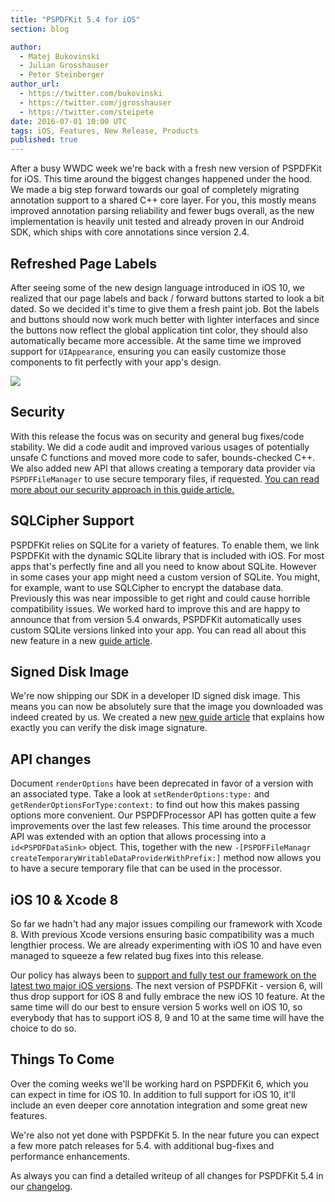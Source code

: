 ```yaml
---
title: "PSPDFKit 5.4 for iOS"
section: blog

author:
  - Matej Bukovinski
  - Julian Grosshauser
  - Peter Steinberger
author_url:
  - https://twitter.com/bukovinski
  - https://twitter.com/jgrosshauser
  - https://twitter.com/steipete
date: 2016-07-01 10:00 UTC
tags: iOS, Features, New Release, Products
published: true
---
```


After a busy WWDC week we're back with a fresh new version of PSPDFKit for iOS. This time around the biggest changes happened under the hood. We made a big step forward towards our goal of completely migrating annotation support to a shared C++ core layer. For you, this mostly means improved annotation parsing reliability and fewer bugs overall, as the new implementation is heavily unit tested and already proven in our Android SDK, which ships with core annotations since version 2.4.

## Refreshed Page Labels

After seeing some of the new design language introduced in iOS 10, we realized that our page labels and back / forward buttons started to look a bit dated. So we decided it's time to give them a fresh paint job. Bot the labels and buttons should now work much better with lighter interfaces and since the buttons now reflect the global application tint color, they should also automatically became more accessible. At the same time we improved support for `UIAppearance`, ensuring you can easily customize those components to fit perfectly with your app's design.

![](/images/blog/2016/pspdfkit-5-4/page-labels.png)

## Security

With this release the focus was on security and general bug fixes/code stability. We did a code audit and improved various usages of potentially unsafe C functions and moved more code to safer, bounds-checked C++. We also added new API that allows creating a temporary data provider via `PSPDFFileManager` to use secure temporary files, if requested. [You can read more about our security approach in this guide article.](https://pspdfkit.com/guides/ios/current/faq/sdk-security/)

## SQLCipher Support

PSPDFKit relies on SQLite for a variety of features. To enable them, we link PSPDFKit with the dynamic SQLite library that is included with iOS. For most apps that's perfectly fine and all you need to know about SQLite. However in some cases your app might need a custom version of SQLite. You might, for example, want to use SQLCipher to encrypt the database data. Previously this was near impossible to get right and could cause horrible compatibility issues. We worked hard to improve this and are happy to announce that from version 5.4 onwards, PSPDFKit automatically uses custom SQLite versions linked into your app. You can read all about this new feature in a new [guide article](https://pspdfkit.com/guides/ios/current/miscellaneous/custom-sqlite-library).

## Signed Disk Image

We're now shipping our SDK in a developer ID signed disk image. This means you can now be absolutely sure that the image you downloaded was indeed created by us. We created a new [new guide article](https://pspdfkit.com/guides/ios/current/security/signed-disk-image/) that explains how exactly you can verify the disk image signature.

## API changes

Document `renderOptions` have been deprecated in favor of a version with an associated type. Take a look at `setRenderOptions:type:` and `getRenderOptionsForType:context:` to find out how this makes passing options more convenient. Our PSPDFProcessor API has gotten quite a few improvements over the last few releases. This time around the processor API was extended with an option that allows processing into a `id<PSPDFDataSink>` object. This, together with the new `-[PSPDFFileManagr createTemporaryWritableDataProviderWithPrefix:]` method now allows you to have a secure temporary file that can be used in the processor.

## iOS 10 & Xcode 8

So far we hadn't had any major issues compiling our framework with Xcode 8. With previous Xcode versions ensuring basic compatibility was a much lengthier process. We are already experimenting with iOS 10 and have even managed to squeeze a few related bug fixes into this release.

Our policy has always been to [support and fully test our framework on the latest two major iOS versions](/guides/ios/current/announcements/version-support/). The next version of PSPDFKit - version 6, will thus drop support for iOS 8 and fully embrace the new iOS 10 feature. At the same time will do our best to ensure version 5 works well on iOS 10, so everybody that has to support iOS 8, 9 and 10 at the same time will have the choice to do so.

## Things To Come

Over the coming weeks we'll be working hard on PSPDFKit 6, which you can expect in time for iOS 10. In addition to full support for iOS 10, it'll include an even deeper core annotation integration and some great new features.

We're also not yet done with PSPDFKit 5. In the near future you can expect a few more patch releases for 5.4. with additional bug-fixes and performance enhancements.

As always you can find a detailed writeup of all changes for PSPDFKit 5.4 in our [changelog](/changelog/ios/#5.4.0).

